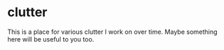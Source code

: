 # clutter
This is a place for various clutter I work on over time.  Maybe something here will be useful to you too.
